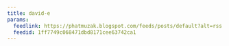 ```yaml
---
title: david-e
params:
  feedlink: https://phatmuzak.blogspot.com/feeds/posts/default?alt=rss
  feedid: 1ff7749c068471dbd8171cee63742ca1
---
```

